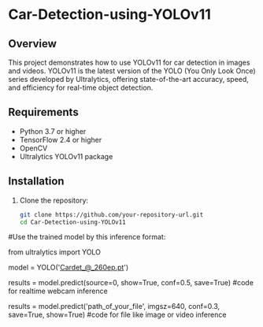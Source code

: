 # Car-Detection-using-YOLOv11

## Overview
This project demonstrates how to use YOLOv11 for car detection in images and videos. YOLOv11 is the latest version of the YOLO (You Only Look Once) series developed by Ultralytics, offering state-of-the-art accuracy, speed, and efficiency for real-time object detection.

## Requirements
- Python 3.7 or higher
- TensorFlow 2.4 or higher
- OpenCV
- Ultralytics YOLOv11 package

## Installation
1. Clone the repository:
   ```bash
   git clone https://github.com/your-repository-url.git
   cd Car-Detection-using-YOLOv11

#Use the trained model by this inference format:

from ultralytics import YOLO

model = YOLO('Cardet_@_260ep.pt')


results = model.predict(source=0, show=True, conf=0.5, save=True) #code for realtime webcam inference

results = model.predict('path_of_your_file', imgsz=640, conf=0.3, save=True, show=True) #code for file like image or video inference

